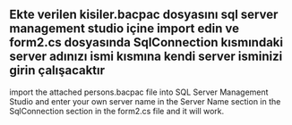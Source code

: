 Ekte verilen kisiler.bacpac dosyasını sql server management studio içine import edin ve form2.cs dosyasında SqlConnection kısmındaki server adınızı ismi kısmına kendi server isminizi girin çalışacaktır
---------------------------------------------------------------------------------------------------------------------------------------
import the attached persons.bacpac file into SQL Server Management Studio and enter your own server name in the Server Name section in the SqlConnection section in the form2.cs file and it will work.
